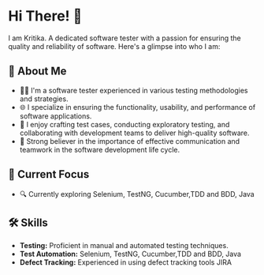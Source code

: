 # Hi There! 👋
I am Kritika. A dedicated software tester with a passion for ensuring the quality and reliability of software. 
Here's a glimpse into who I am:

## 🚀 About Me
- 👩‍💻 I'm a software tester experienced in various testing methodologies and strategies.
- 🌐 I specialize in ensuring the functionality, usability, and performance of software applications.
- 🧪 I enjoy crafting test cases, conducting exploratory testing, and collaborating with development teams to deliver high-quality software.
- 🤝 Strong believer in the importance of effective communication and teamwork in the software development life cycle.

## 🌱 Current Focus

- 🔍 Currently exploring Selenium, TestNG, Cucumber,TDD and BDD, Java

## 🛠️ Skills

- **Testing:** Proficient in manual and automated testing techniques.
- **Test Automation:** Selenium, TestNG, Cucumber,TDD and BDD, Java
- **Defect Tracking:** Experienced in using defect tracking tools JIRA


